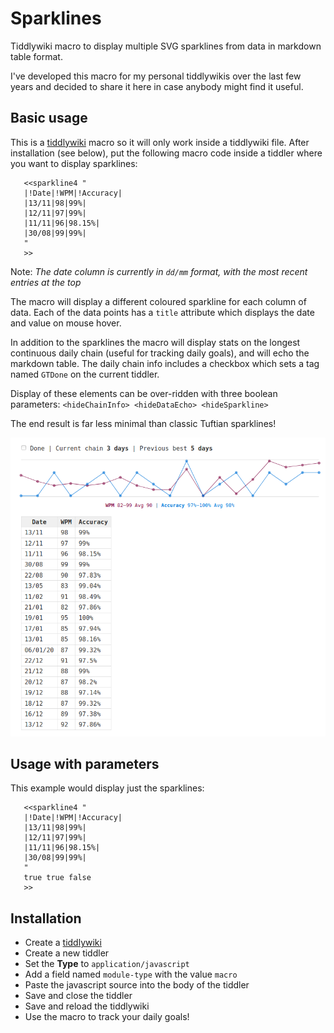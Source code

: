 # Sparklines

Tiddlywiki macro to display multiple SVG sparklines from data in markdown table format.

I've developed this macro for my personal tiddlywikis over the last few years and decided to share it here in case anybody might find it useful.

## Basic usage

This is a [tiddlywiki](https://tiddlywiki.com/) macro so it will only work inside a tiddlywiki file. After installation (see below), put the following macro code inside a tiddler where you want to display sparklines:

```
   <<sparkline4 "
   |!Date|!WPM|!Accuracy|
   |13/11|98|99%|
   |12/11|97|99%|
   |11/11|96|98.15%|
   |30/08|99|99%|
   "
   >>
```

Note: _The date column is currently in `dd/mm` format, with the most recent entries at the top_

The macro will display a different coloured sparkline for each column of data. Each of the data points has a `title` attribute which displays the date and value on mouse hover.

In addition to the sparklines the macro will display stats on the longest continuous daily chain (useful for tracking daily goals), and will echo the markdown table. The daily chain info includes a checkbox which sets a tag named `GTDone` on the current tiddler.

Display of these elements can be over-ridden with three boolean parameters: `<hideChainInfo> <hideDataEcho> <hideSparkline>`

The end result is far less minimal than classic Tuftian sparklines!

![a preview of the generated sparklines](sparklines.png)

## Usage with parameters

This example would display just the sparklines:

```
   <<sparkline4 "
   |!Date|!WPM|!Accuracy|
   |13/11|98|99%|
   |12/11|97|99%|
   |11/11|96|98.15%|
   |30/08|99|99%|
   "
   true true false
   >>
```

## Installation

* Create a [tiddlywiki](https://tiddlywiki.com/)
* Create a new tiddler
* Set the __Type__ to `application/javascript`
* Add a field named `module-type` with the value `macro`
* Paste the javascript source into the body of the tiddler
* Save and close the tiddler
* Save and reload the tiddlywiki
* Use the macro to track your daily goals!